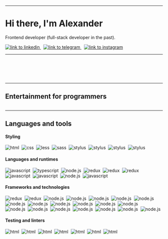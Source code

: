 <hr/>
<div>
    <h1>
        Hi there, I'm Alexander
    </h1>
    <p>
        Frontend developer (full-stack developer in the past).
    </p>
</div>
<div>
    <a href="https://www.linkedin.com/in/bykovskiyan" target="_blank">
        <img src="https://img.shields.io/badge/Linkedin-0b65c3?logo=linkedin&logoColor=white" alt="link to linkedin"/>
    </a>&nbsp;
    <a href="https://t.me/alexander_bykovskiy" target="_blank">
        <img src="https://img.shields.io/badge/Telegram-3390ee?logo=telegram&logoColor=white" alt="link to telegram"/>
    </a>&nbsp;
    <a href="https://www.instagram.com/bykovskiy_alexander/" target="_blank">
        <img src="https://img.shields.io/badge/Instagram-e2306c?logo=instagram&logoColor=white" alt="link to instagram"/>
    </a>
</div>
<hr/>
<div align="center" style="margin-top: 60px;">
    <img src="http://github-profile-summary-cards.vercel.app/api/cards/profile-details?username=AlexanderBykovskiy&theme=transparent" alt="">
</div>
<div align="center">
    <img src="http://github-profile-summary-cards.vercel.app/api/cards/stats?username=AlexanderBykovskiy&theme=transparent" alt="">
    <img src="http://github-profile-summary-cards.vercel.app/api/cards/repos-per-language?username=AlexanderBykovskiy&theme=transparent" alt="">
</div>
<hr/>
<h2>Entertainment for programmers</h2>
<div align="center">
    <img src="https://www.codewars.com/users/AlexanderBykovskiy/badges/large" alt="">
</div>
<hr/>
<div>
    <h2>Languages and tools</h2>
    <h4>Styling</h4>
    <div>
        <img src="https://img.shields.io/badge/HTML-E34F26?logo=html5&logoColor=white" alt="html"/>&nbsp;
        <img src="https://img.shields.io/badge/CSS-1572B6?logo=css3&logoColor=white" alt="css"/>&nbsp;
        <img src="https://img.shields.io/badge/Less-1D365D?logo=less&logoColor=white" alt="less"/>&nbsp;
        <img src="https://img.shields.io/badge/Sass-CC6699?logo=sass&logoColor=white" alt="sass"/>&nbsp;
        <img src="https://img.shields.io/badge/Stylus-333333?logo=stylus&logoColor=white" alt="stylus"/>&nbsp;
        <img src="https://img.shields.io/badge/Bootstrap-7952B3?logo=bootstrap&logoColor=white" alt="stylus"/>&nbsp;
        <img src="https://img.shields.io/badge/Tailwind_CSS-06B6D4?logo=tailwindcss&logoColor=white" alt="stylus"/>&nbsp;
        <img src="https://img.shields.io/badge/Handlebars-white?logo=handlebarsdotjs&logoColor=000000" alt="stylus"/>&nbsp;
    </div>
    <h4>Languages and runtimes</h4>
    <div>
        <img src="https://img.shields.io/badge/JavaScript-gray?logo=javascript&logoColor=F7DF1E" alt="javascript"/>&nbsp;
        <img src="https://img.shields.io/badge/TypeScript-white?logo=typescript&logoColor=3178C6" alt="typescript"/>&nbsp;
        <img src="https://img.shields.io/badge/node.js-5FA04E?logo=nodedotjs&logoColor=white" alt="node.js"/>&nbsp;
        <img src="https://img.shields.io/badge/npm-CB3837?logo=npm&logoColor=white" alt="redux"/>&nbsp;
        <img src="https://img.shields.io/badge/webpack-8DD6F9?logo=webpack&logoColor=white" alt="redux"/>&nbsp;
        <img src="https://img.shields.io/badge/vite-646CFF?logo=vite&logoColor=white" alt="redux"/>&nbsp;
    </div>
    <div>
        <img src="https://img.shields.io/badge/Python-3776AB?logo=python&logoColor=white" alt="javascript"/>&nbsp;
        <img src="https://img.shields.io/badge/PHP-777BB4?logo=php&logoColor=white" alt="javascript"/>&nbsp;
        <img src="https://img.shields.io/badge/C++-00599C?logo=cplusplus&logoColor=white" alt="node.js"/>&nbsp;
        <img src="https://img.shields.io/badge/Arduino-00878F?logo=arduino&logoColor=white" alt="javascript"/>&nbsp;
    </div>
    <h4>Frameworks and technologies</h4>
    <div>
        <img src="https://img.shields.io/badge/React-white?logo=react&logoColor=61DAFB" alt="redux"/>&nbsp;
        <img src="https://img.shields.io/badge/Next.js-white?logo=nextdotjs&logoColor=000000" alt="redux"/>&nbsp;
        <img src="https://img.shields.io/badge/Redux_Saga.js-white?logo=reduxsaga&logoColor=87d46c" alt="node.js"/>&nbsp;
        <img src="https://img.shields.io/badge/React_Query-FF4154?logo=reactquery&logoColor=white" alt="node.js"/>&nbsp;
        <img src="https://img.shields.io/badge/Electron-47848F?logo=electron&logoColor=white" alt="node.js"/>&nbsp;
        <img src="https://img.shields.io/badge/React_Hookform-EC5990?logo=reacthookform&logoColor=white" alt="node.js"/>&nbsp;
        <img src="https://img.shields.io/badge/Formik-2563EB?logo=formik&logoColor=white" alt="node.js"/>&nbsp;
        <img src="https://img.shields.io/badge/zod-3E67B1?logo=zod&logoColor=white" alt="node.js"/>&nbsp;
        <img src="https://img.shields.io/badge/Chart.js-FF6384?logo=chartdotjs&logoColor=white" alt="node.js"/>&nbsp;
        <img src="https://img.shields.io/badge/Material_UI-007FFF?logo=mui&logoColor=white" alt="node.js"/>&nbsp;
        <img src="https://img.shields.io/badge/Mantine_UI-339AF0?logo=mantine&logoColor=white" alt="node.js"/>&nbsp;
        <img src="https://img.shields.io/badge/Semantic_UI-white?logo=semanticuireact&logoColor=35BDB2" alt="node.js"/>&nbsp;
        <img src="https://img.shields.io/badge/Ant_design-0170FE?logo=antdesign&logoColor=white" alt="node.js"/>&nbsp;
    </div>
    <div>
        <img src="https://img.shields.io/badge/Svelte-FF3E00?logo=svelte&logoColor=white" alt="node.js"/>&nbsp;
        <img src="https://img.shields.io/badge/Express-000000?logo=express&logoColor=white" alt="node.js"/>&nbsp;
        <img src="https://img.shields.io/badge/Fastify-000000?logo=fastify&logoColor=white" alt="node.js"/>&nbsp;
        <img src="https://img.shields.io/badge/Nest.js-E0234E?logo=nestjs&logoColor=white" alt="node.js"/>&nbsp;
        <img src="https://img.shields.io/badge/Django-092E20?logo=django&logoColor=white" alt="node.js"/>&nbsp;
        <img src="https://img.shields.io/badge/Wagtail-43B1B0?logo=wagtail&logoColor=white" alt="node.js"/>&nbsp;
        <img src="https://img.shields.io/badge/Flask-white?logo=flask&logoColor=000000" alt="node.js"/>&nbsp;
    </div>
    <h4>Testing and linters</h4>
    <div>
        <img src="https://img.shields.io/badge/Jest-C21325?logo=jest&logoColor=white" alt="html"/>&nbsp;
        <img src="https://img.shields.io/badge/vitest-6E9F18?logo=vitest&logoColor=white" alt="html"/>&nbsp;
        <img src="https://img.shields.io/badge/Testing_Library-E33332?logo=testinglibrary&logoColor=white" alt="html"/>&nbsp;
        <img src="https://img.shields.io/badge/Storybook-FF4785?logo=storybook&logoColor=white" alt="html"/>&nbsp;
        <img src="https://img.shields.io/badge/stylelint-263238?logo=stylelint&logoColor=white" alt="html"/>&nbsp;
        <img src="https://img.shields.io/badge/eslint-4B32C3?logo=eslint&logoColor=white" alt="html"/>&nbsp;
        <img src="https://img.shields.io/badge/prettier-F7B93E?logo=prettier&logoColor=white" alt="html"/>&nbsp;
    </div>
</div>
